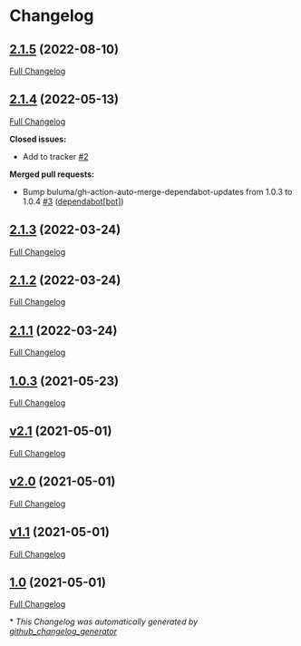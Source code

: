 # Changelog

## [2.1.5](https://github.com/buluma/ansible-role-repo_epel/tree/2.1.5) (2022-08-10)

[Full Changelog](https://github.com/buluma/ansible-role-repo_epel/compare/2.1.4...2.1.5)

## [2.1.4](https://github.com/buluma/ansible-role-repo_epel/tree/2.1.4) (2022-05-13)

[Full Changelog](https://github.com/buluma/ansible-role-repo_epel/compare/2.1.3...2.1.4)

**Closed issues:**

- Add to tracker [\#2](https://github.com/buluma/ansible-role-repo_epel/issues/2)

**Merged pull requests:**

- Bump buluma/gh-action-auto-merge-dependabot-updates from 1.0.3 to 1.0.4 [\#3](https://github.com/buluma/ansible-role-repo_epel/pull/3) ([dependabot[bot]](https://github.com/apps/dependabot))

## [2.1.3](https://github.com/buluma/ansible-role-repo_epel/tree/2.1.3) (2022-03-24)

[Full Changelog](https://github.com/buluma/ansible-role-repo_epel/compare/2.1.2...2.1.3)

## [2.1.2](https://github.com/buluma/ansible-role-repo_epel/tree/2.1.2) (2022-03-24)

[Full Changelog](https://github.com/buluma/ansible-role-repo_epel/compare/2.1.1...2.1.2)

## [2.1.1](https://github.com/buluma/ansible-role-repo_epel/tree/2.1.1) (2022-03-24)

[Full Changelog](https://github.com/buluma/ansible-role-repo_epel/compare/1.0.3...2.1.1)

## [1.0.3](https://github.com/buluma/ansible-role-repo_epel/tree/1.0.3) (2021-05-23)

[Full Changelog](https://github.com/buluma/ansible-role-repo_epel/compare/v2.1...1.0.3)

## [v2.1](https://github.com/buluma/ansible-role-repo_epel/tree/v2.1) (2021-05-01)

[Full Changelog](https://github.com/buluma/ansible-role-repo_epel/compare/v2.0...v2.1)

## [v2.0](https://github.com/buluma/ansible-role-repo_epel/tree/v2.0) (2021-05-01)

[Full Changelog](https://github.com/buluma/ansible-role-repo_epel/compare/v1.1...v2.0)

## [v1.1](https://github.com/buluma/ansible-role-repo_epel/tree/v1.1) (2021-05-01)

[Full Changelog](https://github.com/buluma/ansible-role-repo_epel/compare/1.0...v1.1)

## [1.0](https://github.com/buluma/ansible-role-repo_epel/tree/1.0) (2021-05-01)

[Full Changelog](https://github.com/buluma/ansible-role-repo_epel/compare/e0a0085765c9d0e97aa8f1d10dc0d8bc3bbdd0fa...1.0)



\* *This Changelog was automatically generated by [github_changelog_generator](https://github.com/github-changelog-generator/github-changelog-generator)*
